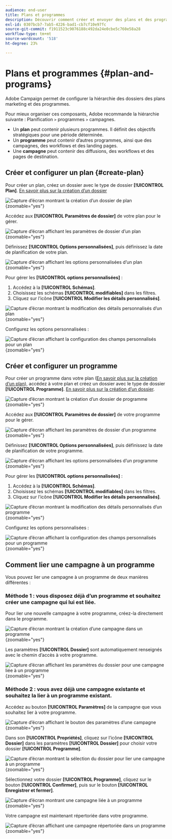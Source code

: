```yaml
---
audience: end-user
title: Plans et programmes
description: Découvrir comment créer et envoyer des plans et des programmes dans Adobe Campaign
exl-id: 0307bcb7-7ab5-4226-bad1-cb7cf10e97fc
source-git-commit: f1911523c9076188c492da24e0cbe5c760e58a28
workflow-type: tm+mt
source-wordcount: '518'
ht-degree: 23%

---
```


# Plans et programmes {#plan-and-programs}

Adobe Campaign permet de configurer la hiérarchie des dossiers des plans marketing et des programmes.

Pour mieux organiser ces composants, Adobe recommande la hiérarchie suivante : Planification `>` programmes `>` campagnes.

* Un **plan** peut contenir plusieurs programmes. Il définit des objectifs stratégiques pour une période déterminée.
* Un **programme** peut contenir d’autres programmes, ainsi que des campagnes, des workflows et des landing pages.
* Une **campagne** peut contenir des diffusions, des workflows et des pages de destination.

## Créer et configurer un plan {#create-plan}

Pour créer un plan, créez un dossier avec le type de dossier **[!UICONTROL Plan]**. [En savoir plus sur la création d’un dossier](../get-started/work-with-folders.md)

![Capture d’écran montrant la création d’un dossier de plan](assets/plan_create.png){zoomable="yes"}

Accédez aux **[!UICONTROL Paramètres de dossier]** de votre plan pour le gérer.

![Capture d’écran affichant les paramètres de dossier d’un plan](assets/plan_settings.png){zoomable="yes"}

Définissez **[!UICONTROL Options personnalisées]**, puis définissez la date de planification de votre plan.

![Capture d’écran affichant les options personnalisées d’un plan](assets/plan_options.png){zoomable="yes"}

Pour gérer les **[!UICONTROL options personnalisées]** :

1. Accédez à la **[!UICONTROL Schémas]**.
1. Choisissez les schémas **[!UICONTROL modifiables]** dans les filtres.
1. Cliquez sur l’icône **[!UICONTROL Modifier les détails personnalisés]**.

![Capture d’écran montrant la modification des détails personnalisés d’un plan](assets/plan_edit.png){zoomable="yes"}

Configurez les options personnalisées :

![Capture d’écran affichant la configuration des champs personnalisés pour un plan](assets/plan_customfields.png){zoomable="yes"}

## Créer et configurer un programme

Pour créer un programme dans votre plan ([En savoir plus sur la création d’un plan](#create-plan)), accédez à votre plan et créez un dossier avec le type de dossier **[!UICONTROL Programme]**. [En savoir plus sur la création d’un dossier](../get-started/work-with-folders.md).

![Capture d’écran montrant la création d’un dossier de programme](assets/program_create.png){zoomable="yes"}

Accédez aux **[!UICONTROL Paramètres de dossier]** de votre programme pour le gérer.

![Capture d’écran affichant les paramètres de dossier d’un programme](assets/program_settings.png){zoomable="yes"}

Définissez **[!UICONTROL Options personnalisées]**, puis définissez la date de planification de votre programme.

![Capture d’écran affichant les options personnalisées d’un programme](assets/program_options.png){zoomable="yes"}

Pour gérer les **[!UICONTROL options personnalisées]** :

1. Accédez à la **[!UICONTROL Schémas]**.
1. Choisissez les schémas **[!UICONTROL modifiables]** dans les filtres.
1. Cliquez sur l’icône **[!UICONTROL Modifier les détails personnalisés]**.

![Capture d’écran montrant la modification des détails personnalisés d’un programme](assets/program_edit.png){zoomable="yes"}

Configurez les options personnalisées :

![Capture d’écran affichant la configuration des champs personnalisés pour un programme](assets/program_customfields.png){zoomable="yes"}

## Comment lier une campagne à un programme

Vous pouvez lier une campagne à un programme de deux manières différentes :

### Méthode 1 : vous disposez déjà d’un programme et souhaitez créer une campagne qui lui est liée.

Pour lier une nouvelle campagne à votre programme, créez-la directement dans le programme.

![Capture d’écran montrant la création d’une campagne dans un programme](assets/program_campaign_create.png){zoomable="yes"}

Les paramètres **[!UICONTROL Dossier]** sont automatiquement renseignés avec le chemin d’accès à votre programme.

![Capture d’écran affichant les paramètres du dossier pour une campagne liée à un programme](assets/program_campaign_folder.png){zoomable="yes"}

### Méthode 2 : vous avez déjà une campagne existante et souhaitez la lier à un programme existant.

Accédez au bouton **[!UICONTROL Paramètres]** de la campagne que vous souhaitez lier à votre programme.

![Capture d’écran affichant le bouton des paramètres d’une campagne](assets/campaign_settings.png){zoomable="yes"}

Dans son **[!UICONTROL Propriétés]**, cliquez sur l’icône **[!UICONTROL Dossier]** dans les paramètres **[!UICONTROL Dossier]** pour choisir votre dossier **[!UICONTROL Programme]**.

![Capture d’écran montrant la sélection du dossier pour lier une campagne à un programme](assets/campaign_folder.png){zoomable="yes"}

Sélectionnez votre dossier **[!UICONTROL Programme]**, cliquez sur le bouton **[!UICONTROL Confirmer]**, puis sur le bouton **[!UICONTROL Enregistrer et fermer]**.

![Capture d’écran montrant une campagne liée à un programme](assets/campaign_linked.png){zoomable="yes"}

Votre campagne est maintenant répertoriée dans votre programme.

![Capture d’écran affichant une campagne répertoriée dans un programme](assets/campaign_in_program.png){zoomable="yes"}